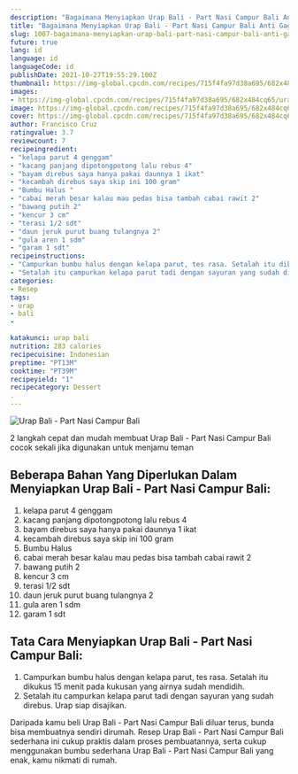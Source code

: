 ```yaml
---
description: "Bagaimana Menyiapkan Urap Bali - Part Nasi Campur Bali Anti Gagal"
title: "Bagaimana Menyiapkan Urap Bali - Part Nasi Campur Bali Anti Gagal"
slug: 1007-bagaimana-menyiapkan-urap-bali-part-nasi-campur-bali-anti-gagal
future: true
lang: id
language: id
languageCode: id
publishDate: 2021-10-27T19:55:29.100Z 
thumbnail: https://img-global.cpcdn.com/recipes/715f4fa97d38a695/682x484cq65/urap-bali-part-nasi-campur-bali-foto-resep-utama.png
images:
- https://img-global.cpcdn.com/recipes/715f4fa97d38a695/682x484cq65/urap-bali-part-nasi-campur-bali-foto-resep-utama.png
image: https://img-global.cpcdn.com/recipes/715f4fa97d38a695/682x484cq65/urap-bali-part-nasi-campur-bali-foto-resep-utama.png
cover: https://img-global.cpcdn.com/recipes/715f4fa97d38a695/682x484cq65/urap-bali-part-nasi-campur-bali-foto-resep-utama.png
author: Francisco Cruz
ratingvalue: 3.7
reviewcount: 7
recipeingredient:
- "kelapa parut 4 genggam"
- "kacang panjang dipotongpotong lalu rebus 4"
- "bayam direbus saya hanya pakai daunnya 1 ikat"
- "kecambah direbus saya skip ini 100 gram"
- "Bumbu Halus "
- "cabai merah besar kalau mau pedas bisa tambah cabai rawit 2"
- "bawang putih 2"
- "kencur 3 cm"
- "terasi 1/2 sdt"
- "daun jeruk purut buang tulangnya 2"
- "gula aren 1 sdm"
- "garam 1 sdt"
recipeinstructions:
- "Campurkan bumbu halus dengan kelapa parut, tes rasa. Setalah itu dikukus 15 menit pada kukusan yang airnya sudah mendidih."
- "Setalah itu campurkan kelapa parut tadi dengan sayuran yang sudah direbus. Urap siap disajikan."
categories:
- Resep
tags:
- urap
- bali
- 

katakunci: urap bali  
nutrition: 283 calories
recipecuisine: Indonesian
preptime: "PT13M"
cooktime: "PT39M"
recipeyield: "1"
recipecategory: Dessert
. 
---
```



![Urap Bali - Part Nasi Campur Bali](https://img-global.cpcdn.com/recipes/715f4fa97d38a695/682x484cq65/urap-bali-part-nasi-campur-bali-foto-resep-utama.png)

2 langkah cepat dan mudah membuat  Urap Bali - Part Nasi Campur Bali cocok sekali jika digunakan untuk menjamu teman

<!--inarticleads1-->

## Beberapa Bahan Yang Diperlukan Dalam Menyiapkan Urap Bali - Part Nasi Campur Bali:

1. kelapa parut 4 genggam
1. kacang panjang dipotongpotong lalu rebus 4
1. bayam direbus saya hanya pakai daunnya 1 ikat
1. kecambah direbus saya skip ini 100 gram
1. Bumbu Halus 
1. cabai merah besar kalau mau pedas bisa tambah cabai rawit 2
1. bawang putih 2
1. kencur 3 cm
1. terasi 1/2 sdt
1. daun jeruk purut buang tulangnya 2
1. gula aren 1 sdm
1. garam 1 sdt



<!--inarticleads2-->

## Tata Cara Menyiapkan Urap Bali - Part Nasi Campur Bali:

1. Campurkan bumbu halus dengan kelapa parut, tes rasa. Setalah itu dikukus 15 menit pada kukusan yang airnya sudah mendidih.
1. Setalah itu campurkan kelapa parut tadi dengan sayuran yang sudah direbus. Urap siap disajikan.




Daripada kamu beli  Urap Bali - Part Nasi Campur Bali  diluar terus, bunda  bisa membuatnya sendiri dirumah. Resep  Urap Bali - Part Nasi Campur Bali  sederhana ini cukup praktis dalam proses pembuatannya, serta cukup menggunakan bumbu sederhana  Urap Bali - Part Nasi Campur Bali  yang enak, kamu nikmati di rumah.
